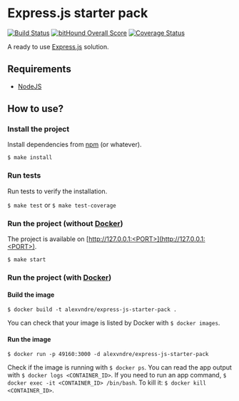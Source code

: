 # Express.js starter pack

[![Build Status](https://travis-ci.org/alexvndre/expressjs-starter-pack.svg?branch=master)](https://travis-ci.org/alexvndre/expressjs-starter-pack)
[![bitHound Overall Score](https://www.bithound.io/github/alexvndre/expressjs-starter-pack/badges/score.svg)](https://www.bithound.io/github/alexvndre/expressjs-starter-pack)
[![Coverage Status](https://coveralls.io/repos/github/alexvndre/expressjs-starter-pack/badge.svg?branch=feature%2Fci)](https://coveralls.io/github/alexvndre/expressjs-starter-pack?branch=feature%2Fci)

A ready to use [Express.js](https://expressjs.com) solution.

## Requirements

* [NodeJS](https://nodejs.org)

## How to use?

### Install the project

Install dependencies from [npm](https://www.npmjs.com) (or whatever).

`$ make install`

### Run tests

Run tests to verify the installation.

`$ make test` or `$ make test-coverage`

### Run the project (without [Docker](https://www.docker.com/))

The project is available on [http://127.0.0.1:<PORT>](http://127.0.0.1:<PORT>).

`$ make start`

### Run the project (with [Docker](https://www.docker.com/))

#### Build the image

`$ docker build -t alexvndre/express-js-starter-pack .`

You can check that your image is listed by Docker with `$ docker images`.

#### Run the image

`$ docker run -p 49160:3000 -d alexvndre/express-js-starter-pack`

Check if the image is running with `$ docker ps`. You can read the app output with `$ docker logs <CONTAINER_ID>`.
If you need to run an app command, `$ docker exec -it <CONTAINER_ID> /bin/bash`.
To kill it: `$ docker kill <CONTAINER_ID>`.
